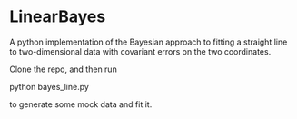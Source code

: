 # LinearBayes

A python implementation of the Bayesian approach to fitting a straight 
line to two-dimensional data with covariant errors on the two coordinates.

Clone the repo, and then run

python bayes_line.py

to generate some mock data and fit it.
